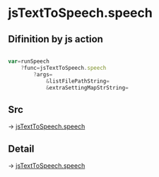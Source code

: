 # jsTextToSpeech.speech

## Difinition by js action

```js.js

var=runSpeech
	?func=jsTextToSpeech.speech
		?args=
			&listFilePathString=
			&extraSettingMapStrString=
```

## Src

-> [jsTextToSpeech.speech](https://github.com/puutaro/CommandClick/blob/master/app/src/main/java/com/puutaro/commandclick/fragment_lib/terminal_fragment/js_interface/JsTextToSpeech.kt#L20)

## Detail

-> [jsTextToSpeech.speech](https://github.com/puutaro/CommandClick/blob/master/md/developer/js_interface/details/JsTextToSpeech/speech.md)
